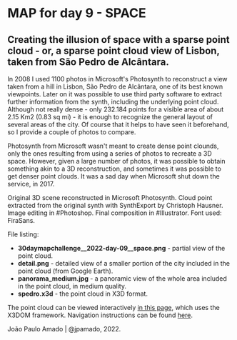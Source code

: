 <h1>MAP for day 9 - SPACE</h1>
<h2>Creating the illusion of space with a sparse point cloud - or, a sparse point cloud view of Lisbon, taken from São Pedro de Alcântara.</h2>
<p>In 2008 I used 1100 photos in Microsoft's Photosynth to reconstruct a view taken from a hill in Lisbon, São Pedro de Alcântara, one of its best known viewpoints. Later on it was possible to use third party software to extract further information from the synth, including the underlying point cloud. Although not really dense - only 232.184 points for a visible area of about 2.15 Km2 (0.83 sq mi) - it is enough to recognize the general layout of several areas of the city. Of course that it helps to have seen it beforehand, so I provide a couple of photos to compare.</p>
<p>Photosynth from Microsoft wasn't meant to create dense point clounds, only the ones resulting from using a series of photos to recreate a 3D space. However, given a large number of photos, it was possible to obtain something akin to a 3D reconstruction, and sometimes it was possible to get denser point clouds. It was a sad day when Microsoft shut down the service, in 2017.</p>
<p>Original 3D scene reconstructed in Microsoft Photosynth. Cloud point extracted from the original synth with SynthExport by Christoph Hausner. Image editing in #Photoshop. Final composition in #Illustrator. Font used: FiraSans.</p>

<p>File listing:</p>
<ul>
  <li><b>30daymapchallenge__2022-day-09__space.png</b> - partial view of the point cloud.</li>
  <li><b>detail.png</b> - detailed view of a smaller portion of the city included in the point cloud (from Google Earth).</li>
  <li><b>panorama_medium.jpg</b> - a panoramic view of the whole area included in the point cloud, in medium quality.</li>
  <li><b>spedro.x3d</b> - the point cloud in X3D format.</li>
</ul>

<p>The point cloud can be viewed interactively <a href="spedro.html">in this page</a>, which uses the X3DOM framework. Navigation instructions can be found <a href="https://doc.x3dom.org/tutorials/animationInteraction/navigation/index.html">here</a>.<p>
<p>João Paulo Amado | @jpamado, 2022.</p>
